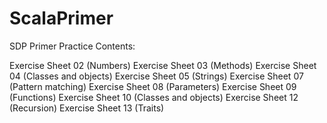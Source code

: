 # ScalaPrimer
SDP Primer Practice
Contents:

Exercise Sheet 02 (Numbers)
Exercise Sheet 03 (Methods)
Exercise Sheet 04 (Classes and objects)
Exercise Sheet 05 (Strings)
Exercise Sheet 07 (Pattern matching)
Exercise Sheet 08 (Parameters)
Exercise Sheet 09 (Functions)
Exercise Sheet 10 (Classes and objects)
Exercise Sheet 12 (Recursion)
Exercise Sheet 13 (Traits)

